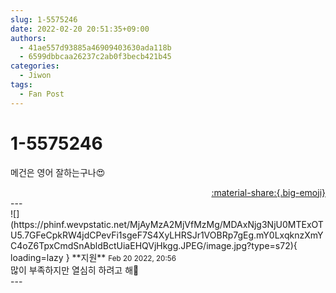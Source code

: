 ```yaml
---
slug: 1-5575246
date: 2022-02-20 20:51:35+09:00
authors:
  - 41ae557d93885a46909403630ada118b
  - 6599dbbcaa26237c2ab0f3becb421b45
categories:
  - Jiwon
tags:
  - Fan Post
---
```


# 1-5575246

<div class="post-container" markdown="1">
<div class="content-container md-sidebar__scrollwrap" markdown="1">

메건은 영어 잘하는구나😍

</div>
</div>

<div style="text-align: right;" markdown="1">
<a href="https://weverse.io/fromis9/fanpost/1-5575246" style="text-align: right;">:material-share:{.big-emoji}</a>
</div>
---

<div class="comments-container md-sidebar__scrollwrap" markdown="1">
<div class="comment" markdown="1">
<div class='id-container' markdown="1">
![](https://phinf.wevpstatic.net/MjAyMzA2MjVfMzMg/MDAxNjg3NjU0MTExOTU5.7GFeCpkRW4jdCPevFi1sgeF7S4XyLHRSJr1VOBRp7gEg.mY0LxqknzXmYC4oZ6TpxCmdSnAbldBctUiaEHQVjHkgg.JPEG/image.jpg?type=s72){ loading=lazy }
**<span class="artist">지원</span>** <small>Feb 20 2022, 20:56</small><br>
</div>
<div class='comment-body' markdown="1">
많이 부족하지만 열심히 하려고 해🙂
</div>
</div>
</div>
---
